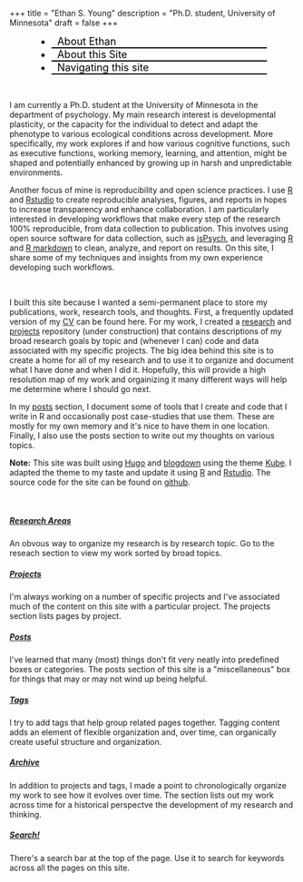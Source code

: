 +++
title = "Ethan S. Young"
description = "Ph.D. student, University of Minnesota"
draft = false
+++ 

<nav data-component="tabs" data-live=".tab-live" id="livetabs" class = "text-center" style="margin: 0 10%;">
  <ul>
    <li class = "big"><a href="#AboutEthan" class="collapse-toggle large text-center ">About Ethan</a></li>
    <li class = "big"><a href="#AboutThisSite" class="collapse-toggle large text-center">About this Site</a></li>
    <li class = "big"><a href="#Navigation" class="collapse-toggle large text-center">Navigating this site</a></li>
  </ul>
</nav>

  <div data-title="About Ethan" class="tab-live" id="AboutEthan">

<br>

I am currently a Ph.D. student at the University of Minnesota in the department of psychology. My main research interest is developmental plasticity, or the capacity for the individual to detect and adapt the phenotype to various ecological conditions across development. More specifically, my work explores if and how various cognitive functions, such as executive functions, working memory, learning, and attention, might be shaped and potentially enhanced by growing up in harsh and unpredictable environments.

Another focus of mine is reproducibility and open science practices. I use <a href="https://cran.rstudio.com/" target="_blank">R</a> and <a href = "http://www.rstudio.com/" target="_blank">Rstudio</a> to create reproducible analyses, figures, and reports in hopes to increase transparency and enhance collaboration. I am particularly interested in developing workflows that make every step of the research 100% reproducible, from data collection to publication. This involves using open source software for data collection, such as <a href = "http://www.jspsych.org/" target="_blank">jsPsych</a>, and leveraging <a href="https://cran.rstudio.com/" target="_blank">R</a> and <a href="http://rmarkdown.rstudio.com/" target="_blank">R markdown</a> to clean, analyze, and report on results. On this site, I share some of my techniques and insights from my own experience developing such workflows.

  </div>

  <div data-title="About this Site" class="tab-live" id="AboutThisSite">

<br>

I built this site because I wanted a semi-permanent place to store my publications, work, research tools, and thoughts. First, a frequently updated version of my <a href="/cv/">CV</a> can be found here.  For my work, I created a <a href="/research/">research</a> and <a href="/projects/">projects</a> repository (under construction) that contains descriptions of my broad research goals by topic and (whenever I can) code and data associated with my specific projects. The big idea behind this site is to create a home for all of my research and to use it to organize and document what I have done and when I did it. Hopefully, this will provide a high resolution map of my work and orgainizing it many different ways will help me determine where I should go next.

In my <a href="/posts/">posts</a> section, I document some of tools that I create and code that I write in R and occasionally post case-studies that use them. These are mostly for my own memory and it's nice to have them in one location. Finally, I also use the posts section to write out my thoughts on various topics.

<b>Note:</b> This site was built using <a href="https://gohugo.io" target="_blank">Hugo</a> and <a href="https://bookdown.org/yihui/blogdown" target="_blank">blogdown</a> using the theme <a href="https://themes.gohugo.io/kube/" target="_blank">Kube</a>. I adapted the theme to my taste and update it using <a href="https://cran.rstudio.com/" target="_blank">R</a> and <a href = "http://www.rstudio.com/" target="_blank">Rstudio</a>. The source code for the site can be found on <a href="https://github.com/ethan-young/website" target="_blank">github</a>.

  </div>
  
  <div data-title="Structure & Content" class="tab-live" id="Navigation">

<br>

  <div id="kube-features" style = "margin: 0; padding: 0; border: none;">
    <div class="row gutters text-left" style="border: none; margin: 0;">
      <div class="col col-4 item" style="border: none">
        <h5><a href="/research/">Research Areas</a></h5>
        <p>An obvous way to organize my research is by research topic. Go to the reseach section to view my work sorted by broad topics.</p>
      </div>
      <div class="col col-4 item text-left" style="border: none">
        <h5><a href="/projects/">Projects</a></h5>
        <p>I'm always working on a number of specific projects and I've associated much of the content on this site with a particular project. The projects section lists pages by project.</p>
      </div>
      <div class="col col-4 item text-left" style="border: none">
        <h5><a href="/posts/">Posts</a></h5>
        <p>I've learned that many (most) things don't fit very neatly into predefined boxes or categories. The posts section of this site is a "miscellaneous" box for things that may or may not wind up being helpful.</p>
      </div>
    </div>
    <div class="row gutters text-left" style="border: none;">
      <div class="col col-4 item" style="border: none">
        <h5><a href="/tags/">Tags</a></h5>
        <p> I try to add tags that help group related pages together. Tagging content adds an element of flexible organization and, over time, can organically create useful structure and organization. </p>
      </div>
      <div class="col col-4 item text-left" style="border: none">
        <h5><a href="/archive/">Archive</a></h5>
        <p>In addition to projects and tags, I made a point to chronologically organize my work to see how it evolves over time. The section lists out my work across time for a historical perspectve the development of my research and thinking.</p>
      </div>
      <div class="col col-4 item text-left" style="border: none">
        <h5><a href="#search-by">Search!</a></h5>
        <p>There's a search bar at the top of the page. Use it to search for keywords across all the pages on this site.</p>
    </div>
  </div>
</div>

  </div>

<style>
#livetabs a {
  color: #000;
  text-decoration: none;
  background: white;
  border-radius: 0px;
  padding: 0;
  border: 4px none black; 
  text-align:center;
}
#livetabs a:hover {
    color: #3794de;
    border-bottom-color: #3794de;
    opacity: .7;
}
#livetabs li.active a {
  background: #fff;
  border-color: white white #eee white;
  color: #3794de;
  border-bottom-color: #3794de;
  cursor: default; 
}
  #livetabs li.active a:hover {
    opacity: 1;
}
#livetabs > ul > li{
  margin: auto;
  padding: 0px 10px;
  font-size: 18px;
  border-bottom: 2px solid black;
}
#livetabs > ul > li.active{
  border-bottom-color: #3794de;
}
#livetabs > ul > li:hover{
  border-bottom-color: #3794de;
}
.my-collapse h4 {
  background: white;
  padding: 8px 16px;
  margin: 1px 25% 0 25%;
  font-size: 15px;
  line-height: 24px;
  border-left: none;
  border-right: none;
}
.my-collapse div {
  border: 1px none rgba(0, 0, 0, 0.1);
  padding: 24px 32px 24px;
  margin-bottom: 0;
}
.my-collapse h4 a{
  color: white;
}
</style>